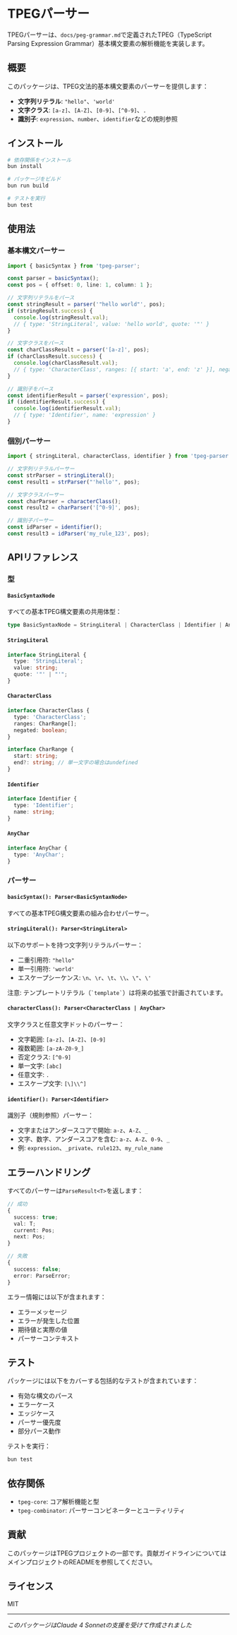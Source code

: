 # TPEGパーサー

TPEGパーサーは、`docs/peg-grammar.md`で定義されたTPEG（TypeScript Parsing Expression Grammar）基本構文要素の解析機能を実装します。

## 概要

このパッケージは、TPEG文法的基本構文要素のパーサーを提供します：

- **文字列リテラル**: `"hello"`、`'world'`
- **文字クラス**: `[a-z]`、`[A-Z]`、`[0-9]`、`[^0-9]`、`.`
- **識別子**: `expression`、`number`、`identifier`などの規則参照

## インストール

```bash
# 依存関係をインストール
bun install

# パッケージをビルド
bun run build

# テストを実行
bun test
```

## 使用法

### 基本構文パーサー

```typescript
import { basicSyntax } from 'tpeg-parser';

const parser = basicSyntax();
const pos = { offset: 0, line: 1, column: 1 };

// 文字列リテラルをパース
const stringResult = parser('"hello world"', pos);
if (stringResult.success) {
  console.log(stringResult.val); 
  // { type: 'StringLiteral', value: 'hello world', quote: '"' }
}

// 文字クラスをパース
const charClassResult = parser('[a-z]', pos);
if (charClassResult.success) {
  console.log(charClassResult.val);
  // { type: 'CharacterClass', ranges: [{ start: 'a', end: 'z' }], negated: false }
}

// 識別子をパース
const identifierResult = parser('expression', pos);
if (identifierResult.success) {
  console.log(identifierResult.val);
  // { type: 'Identifier', name: 'expression' }
}
```

### 個別パーサー

```typescript
import { stringLiteral, characterClass, identifier } from 'tpeg-parser';

// 文字列リテラルパーサー
const strParser = stringLiteral();
const result1 = strParser("'hello'", pos);

// 文字クラスパーサー
const charParser = characterClass();
const result2 = charParser('[^0-9]', pos);

// 識別子パーサー
const idParser = identifier();
const result3 = idParser('my_rule_123', pos);
```

## APIリファレンス

### 型

#### `BasicSyntaxNode`
すべての基本TPEG構文要素の共用体型：
```typescript
type BasicSyntaxNode = StringLiteral | CharacterClass | Identifier | AnyChar;
```

#### `StringLiteral`
```typescript
interface StringLiteral {
  type: 'StringLiteral';
  value: string;
  quote: '"' | "'";
}
```

#### `CharacterClass`
```typescript
interface CharacterClass {
  type: 'CharacterClass';
  ranges: CharRange[];
  negated: boolean;
}

interface CharRange {
  start: string;
  end?: string; // 単一文字の場合はundefined
}
```

#### `Identifier`
```typescript
interface Identifier {
  type: 'Identifier';
  name: string;
}
```

#### `AnyChar`
```typescript
interface AnyChar {
  type: 'AnyChar';
}
```

### パーサー

#### `basicSyntax(): Parser<BasicSyntaxNode>`
すべての基本TPEG構文要素の組み合わせパーサー。

#### `stringLiteral(): Parser<StringLiteral>`
以下のサポートを持つ文字列リテラルパーサー：
- 二重引用符: `"hello"`
- 単一引用符: `'world'`
- エスケープシーケンス: `\n`、`\r`、`\t`、`\\`、`\"`、`\'`

注意: テンプレートリテラル（`` `template` ``）は将来の拡張で計画されています。

#### `characterClass(): Parser<CharacterClass | AnyChar>`
文字クラスと任意文字ドットのパーサー：
- 文字範囲: `[a-z]`、`[A-Z]`、`[0-9]`
- 複数範囲: `[a-zA-Z0-9_]`
- 否定クラス: `[^0-9]`
- 単一文字: `[abc]`
- 任意文字: `.`
- エスケープ文字: `[\]\\^]`

#### `identifier(): Parser<Identifier>`
識別子（規則参照）パーサー：
- 文字またはアンダースコアで開始: `a-z`、`A-Z`、`_`
- 文字、数字、アンダースコアを含む: `a-z`、`A-Z`、`0-9`、`_`
- 例: `expression`、`_private`、`rule123`、`my_rule_name`

## エラーハンドリング

すべてのパーサーは`ParseResult<T>`を返します：

```typescript
// 成功
{
  success: true;
  val: T;
  current: Pos;
  next: Pos;
}

// 失敗
{
  success: false;
  error: ParseError;
}
```

エラー情報には以下が含まれます：
- エラーメッセージ
- エラーが発生した位置
- 期待値と実際の値
- パーサーコンテキスト

## テスト

パッケージには以下をカバーする包括的なテストが含まれています：
- 有効な構文のパース
- エラーケース
- エッジケース
- パーサー優先度
- 部分パース動作

テストを実行：
```bash
bun test
```

## 依存関係

- `tpeg-core`: コア解析機能と型
- `tpeg-combinator`: パーサーコンビネーターとユーティリティ

## 貢献

このパッケージはTPEGプロジェクトの一部です。貢献ガイドラインについてはメインプロジェクトのREADMEを参照してください。

## ライセンス

MIT

---
*このパッケージはClaude 4 Sonnetの支援を受けて作成されました* 